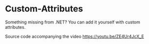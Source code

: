# Custom-Attributes
Something missing from .NET? You can add it yourself with custom attributes.

Source code accompanying the video https://youtu.be/ZE4Ur4JcX_E
